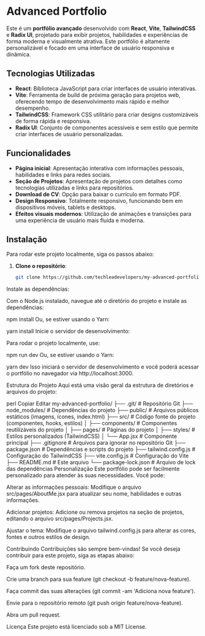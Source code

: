 # Advanced Portfolio

Este é um **portfólio avançado** desenvolvido com **React**, **Vite**, **TailwindCSS** e **Radix UI**, projetado para exibir projetos, habilidades e experiências de forma moderna e visualmente atrativa. Este portfólio é altamente personalizável e focado em uma interface de usuário responsiva e dinâmica.

## Tecnologias Utilizadas

- **React**: Biblioteca JavaScript para criar interfaces de usuário interativas.
- **Vite**: Ferramenta de build de próxima geração para projetos web, oferecendo tempo de desenvolvimento mais rápido e melhor desempenho.
- **TailwindCSS**: Framework CSS utilitário para criar designs customizáveis de forma rápida e responsiva.
- **Radix UI**: Conjunto de componentes acessíveis e sem estilo que permite criar interfaces de usuário personalizadas.

## Funcionalidades

- **Página inicial**: Apresentação interativa com informações pessoais, habilidades e links para redes sociais.
- **Seção de Projetos**: Apresentação de projetos com detalhes como tecnologias utilizadas e links para repositórios.
- **Download de CV**: Opção para baixar o currículo em formato PDF.
- **Design Responsivo**: Totalmente responsivo, funcionando bem em dispositivos móveis, tablets e desktops.
- **Efeitos visuais modernos**: Utilização de animações e transições para uma experiência de usuário mais fluida e moderna.

## Instalação

Para rodar este projeto localmente, siga os passos abaixo:

1. **Clone o repositório**:

   ```bash
   git clone https://github.com/techleadevelopers/my-advanced-portfolio.git
Instale as dependências:

Com o Node.js instalado, navegue até o diretório do projeto e instale as dependências:


npm install
Ou, se estiver usando o Yarn:

yarn install
Inicie o servidor de desenvolvimento:

Para rodar o projeto localmente, use:


npm run dev
Ou, se estiver usando o Yarn:


yarn dev
Isso iniciará o servidor de desenvolvimento e você poderá acessar o portfólio no navegador via http://localhost:3000.

Estrutura do Projeto
Aqui está uma visão geral da estrutura de diretórios e arquivos do projeto:

perl
Copiar
Editar
my-advanced-portfolio/
├── .git/                 # Repositório Git
├── node_modules/         # Dependências do projeto
├── public/               # Arquivos públicos estáticos (imagens, ícones, index.html)
├── src/                  # Código fonte do projeto (componentes, hooks, estilos)
│   ├── components/       # Componentes reutilizáveis do projeto
│   ├── pages/            # Páginas do projeto
│   ├── styles/           # Estilos personalizados (TailwindCSS)
│   └── App.jsx           # Componente principal
├── .gitignore            # Arquivos para ignorar no repositório Git
├── package.json          # Dependências e scripts do projeto
├── tailwind.config.js    # Configuração do TailwindCSS
├── vite.config.js        # Configuração do Vite
├── README.md             # Este arquivo
└── package-lock.json     # Arquivo de lock das dependências
Personalização
Este portfólio pode ser facilmente personalizado para atender às suas necessidades. Você pode:

Alterar as informações pessoais: Modifique o arquivo src/pages/AboutMe.jsx para atualizar seu nome, habilidades e outras informações.

Adicionar projetos: Adicione ou remova projetos na seção de projetos, editando o arquivo src/pages/Projects.jsx.

Ajustar o tema: Modifique o arquivo tailwind.config.js para alterar as cores, fontes e outros estilos de design.

Contribuindo
Contribuições são sempre bem-vindas! Se você deseja contribuir para este projeto, siga as etapas abaixo:

Faça um fork deste repositório.

Crie uma branch para sua feature (git checkout -b feature/nova-feature).

Faça commit das suas alterações (git commit -am 'Adiciona nova feature').

Envie para o repositório remoto (git push origin feature/nova-feature).

Abra um pull request.

Licença
Este projeto está licenciado sob a MIT License.

